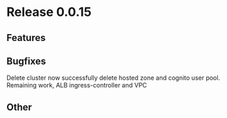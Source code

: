 # Release 0.0.15

## Features

## Bugfixes
Delete cluster now successfully delete hosted zone and cognito user pool. Remaining work, ALB ingress-controller and VPC

## Other
